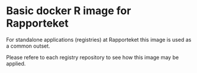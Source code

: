 # Basic docker R image for Rapporteket
For standalone applications (registries) at Rapporteket this image is used as a common outset.

Please refere to each registry repository to see how this image may be applied.
